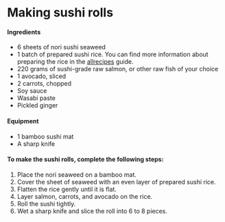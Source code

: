 # Making sushi rolls

#### Ingredients
* 6 sheets of nori sushi seaweed
* 1 batch of prepared sushi rice. You can find more information about preparing the rice in the [allrecipes](https://www.allrecipes.com/recipe/99211/perfect-sushi-rice/) guide.
* 220 grams of sushi-grade raw salmon, or other raw fish of your choice
* 1 avocado, sliced
* 2 carrots, chopped
* Soy sauce
* Wasabi paste
* Pickled ginger

#### Equipment
* 1 bamboo sushi mat
* A sharp knife

#### To make the sushi rolls, complete the following steps:

1. Place the nori seaweed on a bamboo mat.
2. Cover the sheet of seaweed with an even layer of prepared sushi rice.
3. Flatten the rice gently until it is flat.
4. Layer salmon, carrots, and avocado on the rice.
5. Roll the sushi tightly. 
6. Wet a sharp knife and slice the roll into 6 to 8 pieces.
